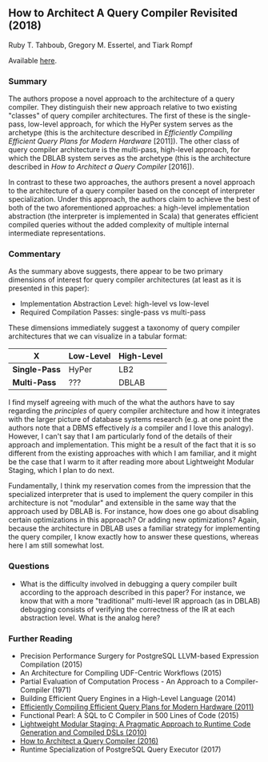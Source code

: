 ## How to Architect A Query Compiler Revisited (2018)

Ruby T. Tahboub, Gregory M. Essertel, and Tiark Rompf

Available [here](https://www.cs.purdue.edu/homes/rompf/papers/tahboub-sigmod18.pdf).

### Summary

The authors propose a novel approach to the architecture of a query compiler. They distinguish their new approach relative to two existing "classes" of query compiler architectures. The first of these is the single-pass, low-level approach, for which the HyPer system serves as the archetype (this is the architecture described in _Efficiently Compiling Efficient Query Plans for Modern Hardware_ [2011]). The other class of query compiler architecture is the multi-pass, high-level approach, for which the DBLAB system serves as the archetype (this is the architecture described in _How to Architect a Query Compiler_ [2016]).

In contrast to these two approaches, the authors present a novel approach to the architecture of a query compiler based on the concept of interpreter specialization. Under this approach, the authors claim to achieve the best of both of the two aforementioned approaches: a high-level implementation abstraction (the interpreter is implemented in Scala) that generates efficient compiled queries without the added complexity of multiple internal intermediate representations.

### Commentary

As the summary above suggests, there appear to be two primary dimensions of interest for query compiler architectures (at least as it is presented in this paper):

- Implementation Abstraction Level: high-level vs low-level
- Required Compilation Passes: single-pass vs multi-pass

These dimensions immediately suggest a taxonomy of query compiler architectures that we can visualize in a tabular format:

| X | **Low-Level** | **High-Level** |
| --- | --- | --- |
| **Single-Pass** | HyPer | LB2 |
| **Multi-Pass** | ??? | DBLAB |

I find myself agreeing with much of the what the authors have to say regarding the _principles_ of query compiler architecture and how it integrates with the larger picture of database systems research (e.g. at one point the authors note that a DBMS effectively _is_ a compiler and I love this analogy). However, I can't say that I am particularly fond of the details of their approach and implementation. This might be a result of the fact that it is so different from the existing approaches with which I am familiar, and it might be the case that I warm to it after reading more about Lightweight Modular Staging, which I plan to do next.

Fundamentally, I think my reservation comes from the impression that the specialized interpreter that is used to implement the query compiler in this architecture is not "modular" and extensible in the same way that the approach used by DBLAB is. For instance, how does one go about disabling certain optimizations in this approach? Or adding new optimizations? Again, because the architecture in DBLAB uses a familiar strategy for implementing the query compiler, I know exactly how to answer these questions, whereas here I am still somewhat lost.

### Questions

- What is the difficulty involved in debugging a query compiler built according to the approach described in this paper? For instance, we know that with a more "traditional" multi-level IR approach (as in DBLAB) debugging consists of verifying the correctness of the IR at each abstraction level. What is the analog here?

### Further Reading

- Precision Performance Surgery for PostgreSQL LLVM-based Expression Compilation (2015)
- An Architecture for Compiling UDF-Centric Workflows (2015)
- Partial Evaluation of Computation Process - An Approach to a Compiler-Compiler (1971)
- Building Efficient Query Engines in a High-Level Language (2014)
- [Efficiently Compiling Efficient Query Plans for Modern Hardware (2011)](EfficientlyCompilingEfficientQueryPlans.md)
- Functional Pearl: A SQL to C Compiler in 500 Lines of Code (2015)
- [Lightweight Modular Staging: A Pragmatic Approach to Runtime Code Generation and Compiled DSLs (2010)](../../programming-languages/codegen/LightweightModularStaging.md)
- [How to Architect a Query Compiler (2016)](HowToAchitectAQueryCompiler.md)
- Runtime Specialization of PostgreSQL Query Executor (2017)
